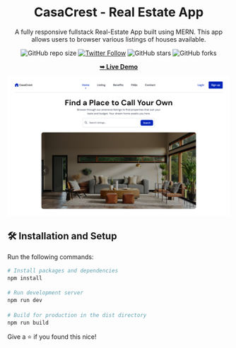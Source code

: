 <h1 align="center">CasaCrest - Real Estate App</h1>

<p align="center">A fully responsive fullstack Real-Estate App built using MERN. This app allows users to browser various listings of houses available.</p>

<div align="center">
  
  ![GitHub repo size](https://img.shields.io/github/repo-size/mde3/casa-crest)
  [![Twitter Follow](https://img.shields.io/twitter/follow/mabiorduom?style=social)](https://twitter.com/intent/follow?screen_name=mabiorduom)
  ![GitHub stars](https://img.shields.io/github/stars/mde3/casa-crest?style=social)
  ![GitHub forks](https://img.shields.io/github/forks/mde3/casa-crest?style=social)

  <a href="https://casa-crest.onrender.com/"><strong>➥ Live Demo</strong></a>

</div>

![Preview screenshot](preview.png)

## 🛠 Installation and Setup 

Run the following commands:

``` bash
# Install packages and dependencies
npm install

# Run development server
npm run dev

# Build for production in the dist directory
npm run build
```

Give a ⭐ if you found this nice!

